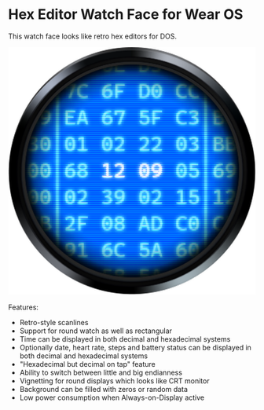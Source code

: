 # Hex Editor Watch Face for Wear OS

This watch face looks like retro hex editors for DOS.

![Preview](/app/src/main/res/drawable-nodpi/icon.png)

Features:
* Retro-style scanlines
* Support for round watch as well as rectangular
* Time can be displayed in both decimal and hexadecimal systems
* Optionally date, heart rate, steps and battery status can be displayed in both decimal and hexadecimal systems
* "Hexadecimal but decimal on tap" feature
* Ability to switch between little and big endianness
* Vignetting for round displays which looks like CRT monitor
* Background can be filled with zeros or random data
* Low power consumption when Always-on-Display active
